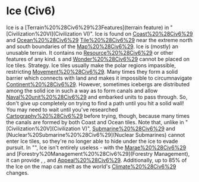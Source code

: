 # Ice (Civ6)

Ice is a [Terrain%20%28Civ6%29%23Features](terrain feature) in "[Civilization%20VI](Civilization VI)". Ice is found on [Coast%20%28Civ6%29](Coast) and [Ocean%20%28Civ6%29](Ocean) [Tile%20%28Civ6%29](tiles) near the extreme north and south boundaries of the [Map%20%28Civ6%29](map).
Ice is (mostly) an unusable terrain. It contains no [Resource%20%28Civ6%29](resources) or other features of any kind. s and [Wonder%20%28Civ6%29](wonders) cannot be placed on Ice tiles.
Strategy.
Ice tiles usually make the polar regions impassible, restricting [Movement%20%28Civ6%29](movement). Many times they form a solid barrier which connects with land and makes it impossible to circumnavigate [Continent%20%28Civ6%29](continents). However, sometimes icebergs are distributed among the solid ice in such a way as to form canals and allow [Naval%20unit%20%28Civ6%29](naval) and embarked units to pass through. So, don't give up completely on trying to find a path until you hit a solid wall! You may need to wait until you've researched [Cartography%20%28Civ6%29](Cartography) before trying, though, because many times the canals are formed by both Coast and Ocean tiles.
Note that, unlike in "[Civilization%20V](Civilization V)", [Submarine%20%28Civ6%29](Submarines) and [Nuclear%20Submarine%20%28Civ6%29](Nuclear Submarines) cannot enter Ice tiles, so they're no longer able to hide under the ice to evade pursuit.
In "", Ice isn't entirely useless - with the [Marae%20%28Civ6%29](Marae) and [Forestry%20Management%20%28Civ6%29](Forestry Management), it can provide , , and [Appeal%20%28Civ6%29](Appeal). Additionally, up to 85% of the Ice on the map can melt as the world's [Climate%20%28Civ6%29](climate) changes.